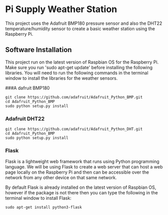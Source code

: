 # Pi Supply Weather Station

This project uses the Adafruit BMP180 pressure sensor and also the DHT22 temperature/humidity sensor to create a basic weather station using the Raspberry Pi.

## Software Installation

This project run on the latest version of Raspbian OS for the Raspberry Pi. Make sure you run 'sudo apt-get update' before installing the following libraries. You will need to run the following commands in the terminal window to install the libraries for the weather sensors.

###A dafruit BMP180

```
git clone https://github.com/adafruit/Adafruit_Python_BMP.git
cd Adafruit_Python_BMP
sudo python setup.py install
```

### Adafruit DHT22

```
git clone https://github.com/adafruit/Adafruit_Python_DHT.git
cd Adafruit_Python_BMP
sudo python setup.py install
```

### Flask

Flask is a lightweight web framework that runs using Python programming language. We will be using Flask to create a web server that can host a web page locally on the Raspberry Pi and then can be accessible over the network from any other device on that same network.

By default Flask is already installed on the latest version of Raspbian OS, however if the package is not there then you can type the following in the terminal window to install Flask:
```
sudo apt-get install python3-flask
```
